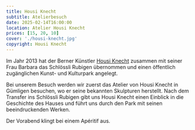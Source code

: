 ```yaml
---
title: Housi Knecht
subtitle: Atelierbesuch
date: 2025-02-14T16:00:00
location: Atelier Housi Knecht
prices: [15, 20, 10]
cover: './housi-knecht.jpg'
copyright: Housi Knecht
---
```


Im Jahr 2013 hat der Berner Künstler [Housi Knecht](https://www.housi.ch) zusammen mit seiner Frau Barbara das Schlössli Rubigen übernommen und einen öffentlich zugänglichen Kunst- und Kulturpark
angelegt.

Bei unserem Besuch werden wir zuerst das Atelier von Housi Knecht in Gümligen besuchen, wo er seine bekannten Skulpturen herstellt. Nach dem Transfer ins Schlössli Rubigen gibt uns Housi Knecht einen Einblick in die Geschichte des Hauses und führt uns durch den Park mit seinen beeindruckenden Werken.

Der Vorabend klingt bei einem Apéritif aus.
